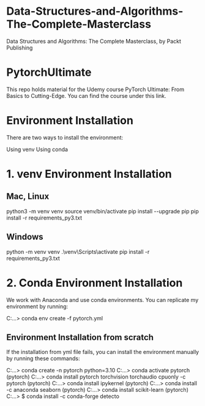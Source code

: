 


# Data-Structures-and-Algorithms-The-Complete-Masterclass
Data Structures and Algorithms: The Complete Masterclass, by Packt Publishing 

# PytorchUltimate
This repo holds material for the Udemy course PyTorch Ultimate: From Basics to Cutting-Edge. You can find the course under this link.

# Environment Installation
There are two ways to install the environment:

Using venv
Using conda

# 1. venv Environment Installation
## Mac, Linux
python3 -m venv venv
source venv/bin/activate
pip install --upgrade pip
pip install -r requirements_py3.txt

## Windows
python -m venv venv
.\venv\Scripts\activate
pip install -r requirements_py3.txt

# 2. Conda Environment Installation
We work with Anaconda and use conda environments. You can replicate my environment by running:

C:\...> conda env create -f pytorch.yml

## Environment Installation from scratch
If the installation from yml file fails, you can install the environment manually by running these commands:

C:\...> conda create -n pytorch python=3.10
C:\...> conda activate pytorch
(pytorch) C:\...> conda install pytorch torchvision torchaudio cpuonly -c pytorch
(pytorch) C:\...> conda install ipykernel
(pytorch) C:\...> conda install -c anaconda seaborn
(pytorch) C:\...> conda install scikit-learn
(pytorch) C:\...> $ conda install -c conda-forge detecto
